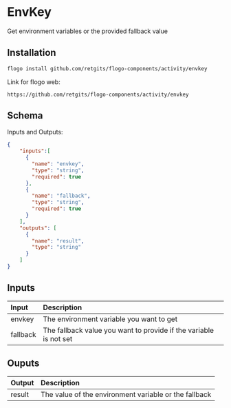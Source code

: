 # EnvKey

Get environment variables or the provided fallback value

## Installation

```bash
flogo install github.com/retgits/flogo-components/activity/envkey
```
Link for flogo web:
```
https://github.com/retgits/flogo-components/activity/envkey
```

## Schema
Inputs and Outputs:

```json
{
    "inputs":[
      {
        "name": "envkey",
        "type": "string",
        "required": true
      },
      {
        "name": "fallback",
        "type": "string",
        "required": true
      }
    ],
    "outputs": [
      {
        "name": "result",
        "type": "string"
      }
    ]
}
```
## Inputs
| Input    | Description                                                       |
|:---------|:------------------------------------------------------------------|
| envkey   | The environment variable you want to get                          |
| fallback | The fallback value you want to provide if the variable is not set |

## Ouputs
| Output           | Description                                           |
|:-----------------|:------------------------------------------------------|
| result           | The value of the environment variable or the fallback |